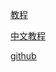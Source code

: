 [教程](http://tensorlayer.readthedocs.io/en/latest/user/tutorial.html)

[中文教程](http://tensorlayercn.readthedocs.io/zh/latest/)

[github](https://github.com/zsdonghao/tensorlayer/blob/master/docs/user/tutorial.rst)
